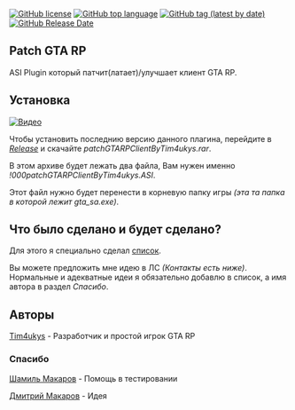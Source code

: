 [![GitHub license](https://img.shields.io/github/license/Tim4ukys/patchGTARPClient)](https://github.com/Tim4ukys/patchGTARPClient/blob/main/LICENSE)
[![GitHub top language](https://img.shields.io/github/languages/top/Tim4ukys/patchGTARPClient)](https://github.com/Tim4ukys/patchGTARPClient/search?l=c%2B%2B)
[![GitHub tag (latest by date)](https://img.shields.io/github/v/tag/Tim4ukys/patchGTARPClient?label=version)](https://github.com/Tim4ukys/patchGTARPClient/releases/latest)
[![GitHub Release Date](https://img.shields.io/github/release-date/Tim4ukys/patchGTARPClient)](https://github.com/Tim4ukys/patchGTARPClient/releases)

## Patch GTA RP

ASI Plugin который патчит(латает)/улучшает клиент GTA RP.

## Установка

[![Видео](https://img.youtube.com/vi/YC9oGw_tunQ/0.jpg)](https://www.youtube.com/watch?v=YC9oGw_tunQ)

Чтобы установить последнию версию данного плагина, перейдите в [_Release_](https://github.com/Tim4ukys/patchGTARPClient/releases/latest) и скачайте _patchGTARPClientByTim4ukys.rar_. 

В этом архиве будет лежать два файла, Вам нужен именно _!000patchGTARPClientByTim4ukys.ASI_. 

Этот файл нужно будет перенести в корневую папку игры *(эта та папка в которой лежит gta_sa.exe)*. 

## Что было сделано и будет сделано?

Для этого я специально сделал [список](./CHANGE.md). 

Вы можете предложить мне идею в ЛС _(Контакты есть ниже)_. Нормальные и адекватные идеи я обязательно добавлю в список, а имя автора в раздел *Спасибо*.

## Авторы

[Tim4ukys](https://vk.com/tim4ukys) - Разработчик и простой игрок GTA RP

### Спасибо

[Шамиль Макаров](https://vk.com/markeazz) - Помощь в тестировании

[Дмитрий Макаров](https://vk.com/molodoy_diman) - Идея